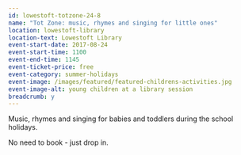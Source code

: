```yaml
---
id: lowestoft-totzone-24-8
name: "Tot Zone: music, rhymes and singing for little ones"
location: lowestoft-library
location-text: Lowestoft Library
event-start-date: 2017-08-24
event-start-time: 1100
event-end-time: 1145
event-ticket-price: free
event-category: summer-holidays
event-image: /images/featured/featured-childrens-activities.jpg
event-image-alt: young children at a library session
breadcrumb: y
---
```


Music, rhymes and singing for babies and toddlers during the school holidays.

No need to book - just drop in.
